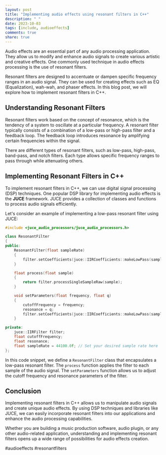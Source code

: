 ```yaml
---
layout: post
title: "Implementing audio effects using resonant filters in C++"
description: " "
date: 2023-10-03
tags: [include, audioeffects]
comments: true
share: true
---
```


Audio effects are an essential part of any audio processing application. They allow us to modify and enhance audio signals to create various artistic and creative effects. One commonly used technique in audio effects processing is the use of resonant filters.

Resonant filters are designed to accentuate or dampen specific frequency ranges in an audio signal. They can be used for creating effects such as EQ (Equalization), wah-wah, and phaser effects. In this blog post, we will explore how to implement resonant filters in C++.

## Understanding Resonant Filters

Resonant filters work based on the concept of resonance, which is the tendency of a system to oscillate at a particular frequency. A resonant filter typically consists of a combination of a low-pass or high-pass filter and a feedback loop. The feedback loop introduces resonance by amplifying certain frequencies within the signal.

There are different types of resonant filters, such as low-pass, high-pass, band-pass, and notch filters. Each type allows specific frequency ranges to pass through while attenuating others.

## Implementing Resonant Filters in C++

To implement resonant filters in C++, we can use digital signal processing (DSP) techniques. One popular DSP library for implementing audio effects is the **JUCE** framework. JUCE provides a collection of classes and functions to process audio signals efficiently.

Let's consider an example of implementing a low-pass resonant filter using JUCE:

```cpp
#include <juce_audio_processors/juce_audio_processors.h>

class ResonantFilter
{
public:
    ResonantFilter(float sampleRate)
    {
        filter.setCoefficients(juce::IIRCoefficients::makeLowPass(sampleRate, cutoffFrequency, resonance));
    }

    float process(float sample)
    {
        return filter.processSingleSampleRaw(sample);
    }

    void setParameters(float frequency, float q)
    {
        cutoffFrequency = frequency;
        resonance = q;
        filter.setCoefficients(juce::IIRCoefficients::makeLowPass(sampleRate, cutoffFrequency, resonance));
    }

private:
    juce::IIRFilter filter;
    float cutoffFrequency;
    float resonance;
    float sampleRate = 44100.0f; // Set your desired sample rate here
};
```

In this code snippet, we define a `ResonantFilter` class that encapsulates a low-pass resonant filter. The `process` function applies the filter to each sample of the audio signal. The `setParameters` function allows us to adjust the cutoff frequency and resonance parameters of the filter.

## Conclusion

Implementing resonant filters in C++ allows us to manipulate audio signals and create unique audio effects. By using DSP techniques and libraries like JUCE, we can easily incorporate resonant filters into our applications and enhance the audio processing capabilities.

Whether you are building a music production software, audio plugin, or any other audio-related application, understanding and implementing resonant filters opens up a wide range of possibilities for audio effects creation.

#audioeffects #resonantfilters